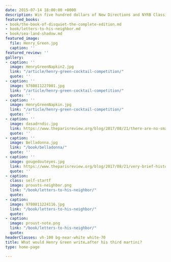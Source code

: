 ```yaml
---
date: 2015-07-14 18:00:00 +0000
description: Win five hundred dollars of New Directions and NYRB Classics.
featured_books:
- book/the-book-of-disquiet-the-complete-edition.md
- book/letters-to-his-neighbor.md
- book/sea-land-shadow.md
featured_image:
  file: Henry_Green.jpg
  caption: ''
featured_review: ''
gallery:
- caption: ''
  image: HenryGreenNapkin2.jpg
  link: "/article/henry-green-cocktail-competition/"
  quote: ''
- caption: ''
  image: 9780811227001.jpg
  link: "/article/henry-green-cocktail-competition/"
  quote: ''
- caption: ''
  image: HenryGreenNapkin.jpg
  link: "/article/henry-green-cocktail-competition/"
  quote: ''
- caption: ''
  image: dasadrndic.jpg
  link: https://www.theparisreview.org/blog/2017/08/21/there-are-no-small-fascisms-interview-with-dasa-drndic/
  quote: ''
- caption: ''
  image: Belladonna.jpg
  link: "/book/belladonna/"
  quote: ''
- caption: ''
  image: gougedouteyes.jpg
  link: https://www.theparisreview.org/blog/2017/08/21/very-brief-history-gouged-out-eyes/
  quote: ''
- caption: 
  class: self-startf
  image: prousts-neighbor.png
  link: "/book/letters-to-his-neighbor/"
  quote: 
- caption: 
  image: 9780811224116.jpg
  link: "/book/letters-to-his-neighbor/"
  quote: 
- caption: 
  image: proust-note.png
  link: "/book/letters-to-his-neighbor/"
  quote: 
headerClasses: vh-100 bg-near-white white-70
title: What would Henry Green write…after his third martini?
type: home-page

---
```


